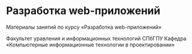 # Разработка web-приложений

Материалы занятий по курсу «Разработка web-приложений»

Факультет уравления и информационных технологий СПбГПУ
Кафедра «Компьютерные информационные технологии в проектировании»